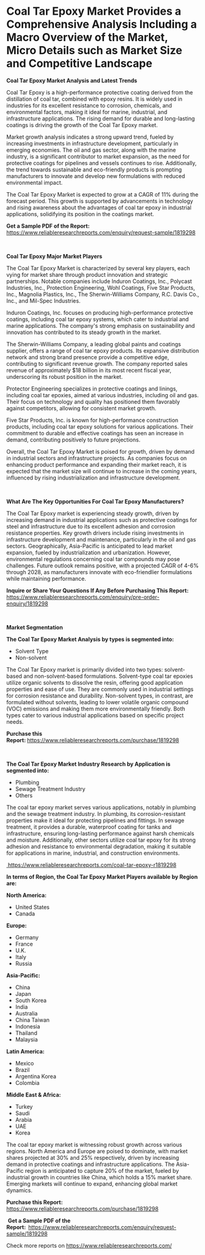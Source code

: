 <p><h1>Coal Tar Epoxy Market Provides a Comprehensive Analysis Including a Macro Overview of the Market, Micro Details such as Market Size and Competitive Landscape</h1></p><p><strong>Coal Tar Epoxy Market Analysis and Latest Trends</strong></p>
<p><p>Coal Tar Epoxy is a high-performance protective coating derived from the distillation of coal tar, combined with epoxy resins. It is widely used in industries for its excellent resistance to corrosion, chemicals, and environmental factors, making it ideal for marine, industrial, and infrastructure applications. The rising demand for durable and long-lasting coatings is driving the growth of the Coal Tar Epoxy market.</p><p>Market growth analysis indicates a strong upward trend, fueled by increasing investments in infrastructure development, particularly in emerging economies. The oil and gas sector, along with the marine industry, is a significant contributor to market expansion, as the need for protective coatings for pipelines and vessels continues to rise. Additionally, the trend towards sustainable and eco-friendly products is prompting manufacturers to innovate and develop new formulations with reduced environmental impact.</p><p>The Coal Tar Epoxy Market is expected to grow at a CAGR of 11% during the forecast period. This growth is supported by advancements in technology and rising awareness about the advantages of coal tar epoxy in industrial applications, solidifying its position in the coatings market.</p></p>
<p><strong>Get a Sample PDF of the Report:&nbsp;</strong> <a href="https://www.reliableresearchreports.com/enquiry/request-sample/1819298?utm_campaign=2487&utm_medium=2&utm_source=Github&utm_content=ia&utm_term=01042025&utm_id=coal-tar-epoxy">https://www.reliableresearchreports.com/enquiry/request-sample/1819298</a></p>
<p>&nbsp;</p>
<p><strong>Coal Tar Epoxy Major Market Players</strong></p>
<p><p>The Coal Tar Epoxy Market is characterized by several key players, each vying for market share through product innovation and strategic partnerships. Notable companies include Induron Coatings, Inc., Polycast Industries, Inc., Protection Engineering, Wohl Coatings, Five Star Products, Inc., Magnolia Plastics, Inc., The Sherwin-Williams Company, R.C. Davis Co., Inc., and Mil-Spec Industries.</p><p>Induron Coatings, Inc. focuses on producing high-performance protective coatings, including coal tar epoxy systems, which cater to industrial and marine applications. The company's strong emphasis on sustainability and innovation has contributed to its steady growth in the market.</p><p>The Sherwin-Williams Company, a leading global paints and coatings supplier, offers a range of coal tar epoxy products. Its expansive distribution network and strong brand presence provide a competitive edge, contributing to significant revenue growth. The company reported sales revenue of approximately $18 billion in its most recent fiscal year, underscoring its robust position in the market.</p><p>Protector Engineering specializes in protective coatings and linings, including coal tar epoxies, aimed at various industries, including oil and gas. Their focus on technology and quality has positioned them favorably against competitors, allowing for consistent market growth.</p><p>Five Star Products, Inc. is known for high-performance construction products, including coal tar epoxy solutions for various applications. Their commitment to durable and effective coatings has seen an increase in demand, contributing positively to future projections.</p><p>Overall, the Coal Tar Epoxy Market is poised for growth, driven by demand in industrial sectors and infrastructure projects. As companies focus on enhancing product performance and expanding their market reach, it is expected that the market size will continue to increase in the coming years, influenced by rising industrialization and infrastructure development.</p></p>
<p>&nbsp;</p>
<p><strong>What Are The Key Opportunities For Coal Tar Epoxy Manufacturers?</strong></p>
<p><p>The Coal Tar Epoxy market is experiencing steady growth, driven by increasing demand in industrial applications such as protective coatings for steel and infrastructure due to its excellent adhesion and corrosion resistance properties. Key growth drivers include rising investments in infrastructure development and maintenance, particularly in the oil and gas sectors. Geographically, Asia-Pacific is anticipated to lead market expansion, fueled by industrialization and urbanization. However, environmental regulations concerning coal tar compounds may pose challenges. Future outlook remains positive, with a projected CAGR of 4-6% through 2028, as manufacturers innovate with eco-friendlier formulations while maintaining performance.</p></p>
<p><strong>Inquire or Share Your Questions If Any Before Purchasing This Report:</strong> <a href="https://www.reliableresearchreports.com/enquiry/pre-order-enquiry/1819298?utm_campaign=2487&utm_medium=2&utm_source=Github&utm_content=ia&utm_term=01042025&utm_id=coal-tar-epoxy">https://www.reliableresearchreports.com/enquiry/pre-order-enquiry/1819298</a></p>
<p>&nbsp;</p>
<p><strong>Market Segmentation</strong></p>
<p><strong>The Coal Tar Epoxy Market Analysis by types is segmented into:</strong></p>
<p><ul><li>Solvent Type</li><li>Non-solvent</li></ul></p>
<p><p>The Coal Tar Epoxy market is primarily divided into two types: solvent-based and non-solvent-based formulations. Solvent-type coal tar epoxies utilize organic solvents to dissolve the resin, offering good application properties and ease of use. They are commonly used in industrial settings for corrosion resistance and durability. Non-solvent types, in contrast, are formulated without solvents, leading to lower volatile organic compound (VOC) emissions and making them more environmentally friendly. Both types cater to various industrial applications based on specific project needs.</p></p>
<p><strong>Purchase this Report:&nbsp;</strong><a href="https://www.reliableresearchreports.com/purchase/1819298?utm_campaign=2487&utm_medium=2&utm_source=Github&utm_content=ia&utm_term=01042025&utm_id=coal-tar-epoxy">https://www.reliableresearchreports.com/purchase/1819298</a></p>
<p>&nbsp;</p>
<p><strong>The Coal Tar Epoxy Market Industry Research by Application is segmented into:</strong></p>
<p><ul><li>Plumbing</li><li>Sewage Treatment Industry</li><li>Others</li></ul></p>
<p><p>The coal tar epoxy market serves various applications, notably in plumbing and the sewage treatment industry. In plumbing, its corrosion-resistant properties make it ideal for protecting pipelines and fittings. In sewage treatment, it provides a durable, waterproof coating for tanks and infrastructure, ensuring long-lasting performance against harsh chemicals and moisture. Additionally, other sectors utilize coal tar epoxy for its strong adhesion and resistance to environmental degradation, making it suitable for applications in marine, industrial, and construction environments.</p></p>
<p><a href="https://www.reliableresearchreports.com/coal-tar-epoxy-r1819298?utm_campaign=2487&utm_medium=2&utm_source=Github&utm_content=ia&utm_term=01042025&utm_id=coal-tar-epoxy">&nbsp;https://www.reliableresearchreports.com/coal-tar-epoxy-r1819298</a></p>
<p><strong>In terms of Region, the Coal Tar Epoxy Market Players available by Region are:</strong></p>
<p>
    <p> <strong> North America: </strong>
        <ul>
            <li>United States</li>
            <li>Canada</li>
        </ul>
        </p> 
    <p> <strong> Europe: </strong>
        <ul>
            <li>Germany</li>
            <li>France</li>
            <li>U.K.</li>
            <li>Italy</li>
            <li>Russia</li>
        </ul>
        </p> 
    <p> <strong> Asia-Pacific: </strong>
        <ul>
            <li>China</li>
            <li>Japan</li>
            <li>South Korea</li>
            <li>India</li>
            <li>Australia</li>
            <li>China Taiwan</li>
            <li>Indonesia</li>
            <li>Thailand</li>
            <li>Malaysia</li>
        </ul>
        </p> 
    <p> <strong> Latin America: </strong>
        <ul>
            <li>Mexico</li>
            <li>Brazil</li>
            <li>Argentina Korea</li>
            <li>Colombia</li>
        </ul>
        </p> 
    <p> <strong> Middle East & Africa: </strong>
        <ul>
            <li>Turkey</li>
            <li>Saudi</li>
            <li>Arabia</li>
            <li>UAE</li>
            <li>Korea</li>
        </ul>
    </p>
    </p>
<p><p>The coal tar epoxy market is witnessing robust growth across various regions. North America and Europe are poised to dominate, with market shares projected at 30% and 25% respectively, driven by increasing demand in protective coatings and infrastructure applications. The Asia-Pacific region is anticipated to capture 20% of the market, fueled by industrial growth in countries like China, which holds a 15% market share. Emerging markets will continue to expand, enhancing global market dynamics.</p></p>
<p><strong>Purchase this Report: </strong><a href="https://www.reliableresearchreports.com/purchase/1819298?utm_campaign=2487&utm_medium=2&utm_source=Github&utm_content=ia&utm_term=01042025&utm_id=coal-tar-epoxy">https://www.reliableresearchreports.com/purchase/1819298</a></p>
<p>&nbsp;<strong>Get a Sample PDF of the Report:&nbsp;&nbsp;</strong><a href="https://www.reliableresearchreports.com/enquiry/request-sample/1819298?utm_campaign=2487&utm_medium=2&utm_source=Github&utm_content=ia&utm_term=01042025&utm_id=coal-tar-epoxy">https://www.reliableresearchreports.com/enquiry/request-sample/1819298</a></p>
<p><strong></strong></p>
<p>Check more reports on <a href="https://www.reliableresearchreports.com/?utm_campaign=2487&utm_medium=2&utm_source=Github&utm_content=ia&utm_term=01042025&utm_id=coal-tar-epoxy">https://www.reliableresearchreports.com/</a></p>